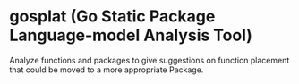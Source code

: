 # gosplat (Go Static Package Language-model Analysis Tool)
Analyze functions and packages to give suggestions on function placement that could be moved to a more appropriate Package.

